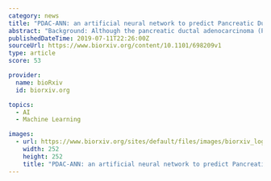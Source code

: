 ```yaml
---
category: news
title: "PDAC-ANN: an artificial neural network to predict Pancreatic Ductal Adenocarcinoma based on gene expression"
abstract: "Background: Although the pancreatic ductal adenocarcinoma (PDAC) presents high mortality and metastatic potential, there is a lack of effective therapies and a low survival rate for this disease. This PDAC scenario urges new strategies for diagnosis, drug ..."
publishedDateTime: 2019-07-11T22:26:00Z
sourceUrl: https://www.biorxiv.org/content/10.1101/698209v1
type: article
score: 53

provider:
  name: bioRxiv
  id: biorxiv.org

topics:
  - AI
  - Machine Learning

images:
  - url: https://www.biorxiv.org/sites/default/files/images/biorxiv_logo_homepage7-5-small.png
    width: 252
    height: 252
    title: "PDAC-ANN: an artificial neural network to predict Pancreatic Ductal Adenocarcinoma based on gene expression"
---
```

